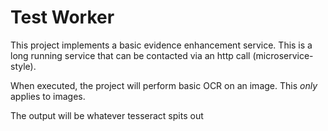 # Test Worker

This project implements a basic evidence enhancement service. This is a long running service that can be contacted via an http call (microservice-style).

When executed, the project will perform basic OCR on an image. This _only_ applies to images.

The output will be whatever tesseract spits out
